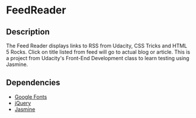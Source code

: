 # FeedReader
## Description
The Feed Reader displays links to RSS from Udacity, CSS Tricks and HTML 5 Rocks.
Click on title listed from feed will go to actual blog or article.
This is a project from Udacity's Front-End Development class to learn testing using Jasmine.
## Dependencies
* [Google Fonts](https://fonts.google.com/)
* [jQuery](https://jquery.com/)
* [Jasmine](https://jasmine.github.io/)
